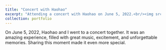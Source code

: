 ```yaml
---
title: "Concert with Haohao"
excerpt: "Attending a concert with Haohao on June 5, 2022.<br/><img src='/images/1.jpg'>"
collection: portfolio
---
```


On June 5, 2022, Haohao and I went to a concert together. It was an amazing experience, filled with great music, excitement, and unforgettable memories. Sharing this moment made it even more special.
